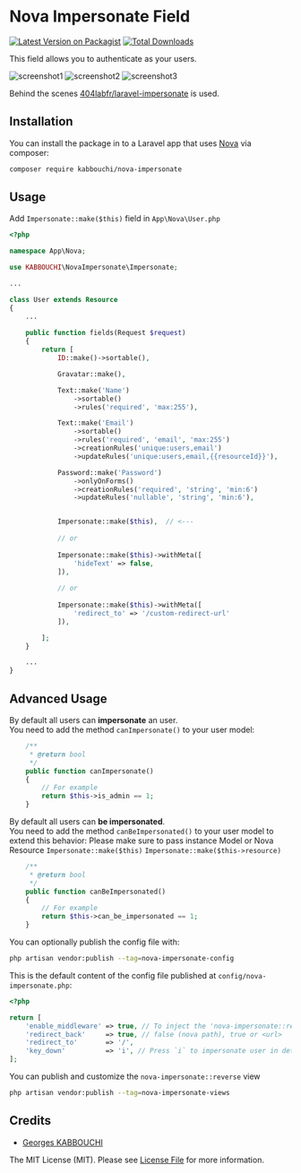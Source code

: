 # Nova Impersonate Field

[![Latest Version on Packagist](https://img.shields.io/packagist/v/kabbouchi/nova-impersonate.svg?style=flat-square)](https://packagist.org/packages/kabbouchi/nova-impersonate)
[![Total Downloads](https://img.shields.io/packagist/dt/kabbouchi/nova-impersonate.svg?style=flat-square)](https://packagist.org/packages/kabbouchi/nova-impersonate)


This field allows you to authenticate as your users.

![screenshot1](https://raw.githubusercontent.com/KABBOUCHI/nova-impersonate/master/docs/screenshot1.png?123)
![screenshot2](https://raw.githubusercontent.com/KABBOUCHI/nova-impersonate/master/docs/screenshot2.png?123)
![screenshot3](https://raw.githubusercontent.com/KABBOUCHI/nova-impersonate/master/docs/screenshot3.png?123)

Behind the scenes [404labfr/laravel-impersonate](https://github.com/404labfr/laravel-impersonate) is used.

## Installation

You can install the package in to a Laravel app that uses [Nova](https://nova.laravel.com) via composer:

```bash
composer require kabbouchi/nova-impersonate
```

## Usage

Add `Impersonate::make($this)` field in `App\Nova\User.php`
```php
<?php

namespace App\Nova;

use KABBOUCHI\NovaImpersonate\Impersonate;

...

class User extends Resource
{
	...
	
	public function fields(Request $request)
	{
		return [
			ID::make()->sortable(),

			Gravatar::make(),

			Text::make('Name')
				->sortable()
				->rules('required', 'max:255'),

			Text::make('Email')
				->sortable()
				->rules('required', 'email', 'max:255')
				->creationRules('unique:users,email')
				->updateRules('unique:users,email,{{resourceId}}'),

			Password::make('Password')
				->onlyOnForms()
				->creationRules('required', 'string', 'min:6')
				->updateRules('nullable', 'string', 'min:6'),


			Impersonate::make($this),  // <---
		
			// or
		
			Impersonate::make($this)->withMeta([
			    'hideText' => false,
			]),
		
			// or
		
			Impersonate::make($this)->withMeta([
			    'redirect_to' => '/custom-redirect-url'
			]),

		];
	}

    ...
}
```

## Advanced Usage

By default all users can **impersonate** an user.  
You need to add the method `canImpersonate()` to your user model:

```php
    /**
     * @return bool
     */
    public function canImpersonate()
    {
        // For example
        return $this->is_admin == 1;
    }
```

By default all users can **be impersonated**.  
You need to add the method `canBeImpersonated()` to your user model to extend this behavior:
Please make sure to pass instance Model or Nova Resource ``Impersonate::make($this)`` ``Impersonate::make($this->resource)``

```php
    /**
     * @return bool
     */
    public function canBeImpersonated()
    {
        // For example
        return $this->can_be_impersonated == 1;
    }
```

You can optionally publish the config file with:
```bash
php artisan vendor:publish --tag=nova-impersonate-config
```

This is the default content of the config file published at `config/nova-impersonate.php`:
```php
<?php

return [
	'enable_middleware' => true, // To inject the 'nova-impersonate::reverse' view in every route when impersonating 
	'redirect_back'     => true, // false (nova path), true or <url>
	'redirect_to'       => '/',
	'key_down'          => 'i', // Press `i` to impersonate user in details page
];
```

You can publish and customize the `nova-impersonate::reverse` view

```bash
php artisan vendor:publish --tag=nova-impersonate-views
```


## Credits

- [Georges KABBOUCHI](https://github.com/kabbouchi)

The MIT License (MIT). Please see [License File](LICENSE.md) for more information.
